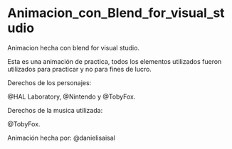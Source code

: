 # Animacion_con_Blend_for_visual_studio
 Animacion hecha con blend for visual studio.

Esta es una animación de practica, todos los elementos utilizados fueron utilizados para practicar y no para fines de lucro.

Derechos de los personajes: 

@HAL Laboratory, @Nintendo y @TobyFox.

Derechos de la musica utilizada:

@TobyFox.

Animación hecha por:
@danielisaisal
